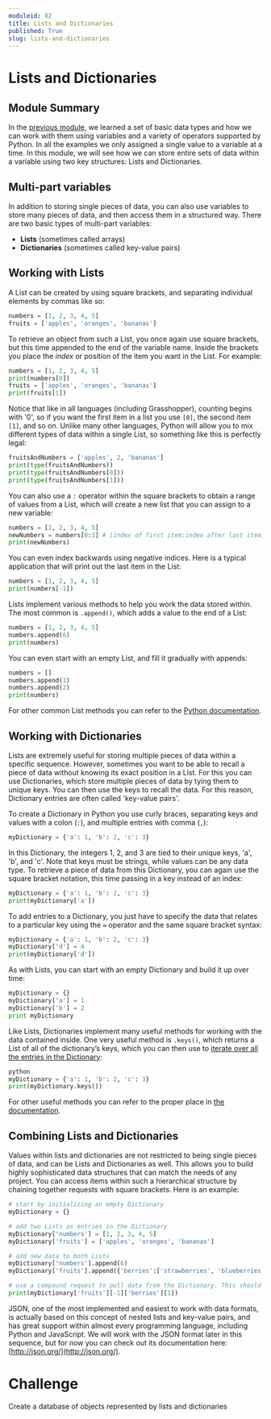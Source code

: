 ```yaml
---
moduleid: 82
title: Lists and Dictionaries
published: True
slug: lists-and-dictionaries
---
```


# Lists and Dictionaries

## Module Summary

In the [previous module](), we learned a set of basic data types and how we can work with them using variables and a variety of operators supported by Python. In all the examples we only assigned a single value to a variable at a time. In this module, we will see how we can store entire sets of data within a variable using two key structures: Lists and Dictionaries.

## Multi-part variables

In addition to storing single pieces of data, you can also use variables to store many pieces of data, and then access them in a structured way. There are two basic types of multi-part variables:

- **Lists** (sometimes called arrays)
- **Dictionaries** (sometimes called key-value pairs)

## Working with Lists

A List can be created by using square brackets, and separating individual elements by commas like so:

```python
numbers = [1, 2, 3, 4, 5]
fruits = ['apples', 'oranges', 'bananas']
```

To retrieve an object from such a List, you once again use square brackets, but this time appended to the end of the variable name. Inside the brackets you place the *index* or position of the item you want in the List. For example:

```python
numbers = [1, 2, 3, 4, 5]
print(numbers[0])
fruits = ['apples', 'oranges', 'bananas']
print(fruits[1])
```

Notice that like in all languages (including Grasshopper), counting begins with '0', so if you want the first item in a list you use `[0]`, the second item `[1]`, and so on. Unlike many other languages, Python will allow you to mix different types of data within a single List, so something like this is perfectly legal:

```python
fruitsAndNumbers = ['apples', 2, 'bananas']
print(type(fruitsAndNumbers))
print(type(fruitsAndNumbers[0]))
print(type(fruitsAndNumbers[1]))
```

You can also use a `:` operator within the square brackets to obtain a range of values from a List, which will create a new list that you can assign to a new variable:

```python
numbers = [1, 2, 3, 4, 5]
newNumbers = numbers[0:3] # [index of first item:index after last item]
print(newNumbers)
```

You can even index backwards using negative indices. Here is a typical application that will print out the last item in the List:

```python
numbers = [1, 2, 3, 4, 5]
print(numbers[-1])
```

Lists implement various methods to help you work the data stored within. The most common is `.append()`, which adds a value to the end of a List:

```python
numbers = [1, 2, 3, 4, 5]
numbers.append(6)
print(numbers)
```

You can even start with an empty List, and fill it gradually with appends:

```python
numbers = []
numbers.append(1)
numbers.append(2)
print(numbers)
```

For other common List methods you can refer to the [Python documentation](https://docs.python.org/3/tutorial/datastructures.html#more-on-lists).

## Working with Dictionaries

Lists are extremely useful for storing multiple pieces of data within a specific sequence. However, sometimes you want to be able to recall a piece of data without knowing its exact position in a List. For this you can use Dictionaries, which store multiple pieces of data by tying them to unique keys. You can then use the keys to recall the data. For this reason, Dictionary entries are often called 'key-value pairs'.

To create a Dictionary in Python you use curly braces, separating keys and values with a colon (`:`), and multiple entries with comma (`,`):

```python
myDictionary = {'a': 1, 'b': 2, 'c': 3}
```

In this Dictionary, the integers 1, 2, and 3 are tied to their unique keys, 'a', 'b', and 'c'. Note that keys must be strings, while values can be any data type. To retrieve a piece of data from this Dictionary, you can again use the square bracket notation, this time passing in a key instead of an index:

```python
myDictionary = {'a': 1, 'b': 2, 'c': 3}
print(myDictionary['a'])
```

To add entries to a Dictionary, you just have to specify the data that relates to a particular key using the `=` operator and the same square bracket syntax:

```python
myDictionary = {'a': 1, 'b': 2, 'c': 3}
myDictionary['d'] = 4
print(myDictionary['d'])
```

As with Lists, you can start with an empty Dictionary and build it up over time:

```python
myDictionary = {}
myDictionary['a'] = 1
myDictionary['b'] = 2
print myDictionary
```

Like Lists, Dictionaries implement many useful methods for working with the data contained inside. One very useful method is `.keys()`, which returns a List of all of the dictionary’s keys, which you can then use to [iterate over all the entries in the Dictionary]():

```python
python
myDictionary = {'a': 1, 'b': 2, 'c': 3}
print(myDictionary.keys())
```

For other useful methods you can refer to the proper place in [the documentation](https://docs.python.org/3/tutorial/datastructures.html#dictionaries).

## Combining Lists and Dictionaries

Values within lists and dictionaries are not restricted to being single pieces of data, and can be Lists and Dictionaries as well. This allows you to build highly sophisticated data structures that can match the needs of any project. You can access items within such a hierarchical structure by chaining together requests with square brackets. Here is an example:

```python
# start by initializing an empty Dictionary
myDictionary = {}

# add two Lists as entries in the Dictionary
myDictionary['numbers'] = [1, 2, 3, 4, 5]
myDictionary['fruits'] = ['apples', 'oranges', 'bananas']

# add new data to both Lists
myDictionary['numbers'].append(6)
myDictionary['fruits'].append({'berries':['strawberries', 'blueberries']})

# use a compound request to pull data from the Dictionary. This should print 'blueberries'
print(myDictionary['fruits'][-1]['berries'][1])
```

JSON, one of the most implemented and easiest to work with data formats, is actually based on this concept of nested lists and key-value pairs, and has great support within almost every programming language, including Python and JavaScript. We will work with the JSON format later in this sequence, but for now you can check out its documentation here: [http://json.org/](http://json.org/).

# Challenge

Create a database of objects represented by lists and dictionaries
